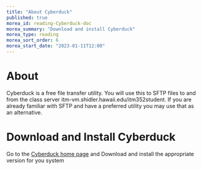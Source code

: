 ```yaml
---
title: "About Cyberduck"
published: true
morea_id: reading-Cyberduck-doc
morea_summary: "Download and install Cyberduck"
morea_type: reading
morea_sort_order: 6
morea_start_date: "2023-01-11T12:00"
---
```

# About
Cyberduck is a free file transfer utility. You will use this to SFTP files to and from the class server itm-vm.shidler.hawaii.edu/itm352student. If you are already familiar with SFTP and have a preferred utility you may use that as an alternative. 

# Download and Install Cyberduck
Go to the [Cyberduck home page](https://cyberduck.io/?l=en) and Download and install the appropriate version for you system